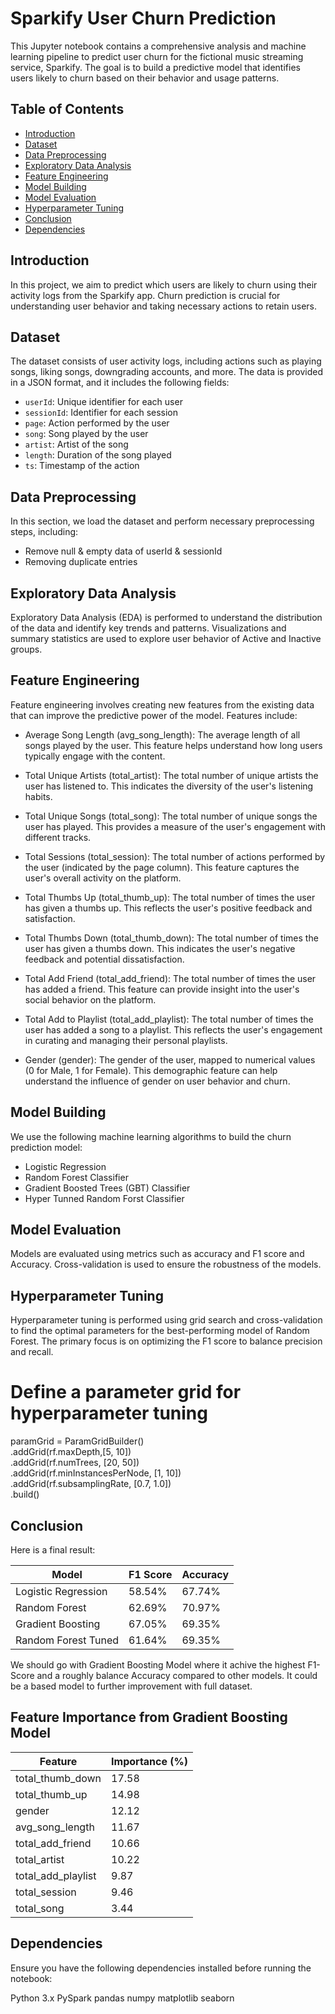 # Sparkify User Churn Prediction

This Jupyter notebook contains a comprehensive analysis and machine learning pipeline to predict user churn for the fictional music streaming service, Sparkify. The goal is to build a predictive model that identifies users likely to churn based on their behavior and usage patterns.

## Table of Contents

- [Introduction](#introduction)
- [Dataset](#dataset)
- [Data Preprocessing](#data-preprocessing)
- [Exploratory Data Analysis](#exploratory-data-analysis)
- [Feature Engineering](#feature-engineering)
- [Model Building](#model-building)
- [Model Evaluation](#model-evaluation)
- [Hyperparameter Tuning](#hyperparameter-tuning)
- [Conclusion](#conclusion)
- [Dependencies](#dependencies)

## Introduction

In this project, we aim to predict which users are likely to churn using their activity logs from the Sparkify app. Churn prediction is crucial for understanding user behavior and taking necessary actions to retain users.

## Dataset

The dataset consists of user activity logs, including actions such as playing songs, liking songs, downgrading accounts, and more. The data is provided in a JSON format, and it includes the following fields:

- `userId`: Unique identifier for each user
- `sessionId`: Identifier for each session
- `page`: Action performed by the user
- `song`: Song played by the user
- `artist`: Artist of the song
- `length`: Duration of the song played
- `ts`: Timestamp of the action

## Data Preprocessing

In this section, we load the dataset and perform necessary preprocessing steps, including:

- Remove null & empty data of userId & sessionId
- Removing duplicate entries


## Exploratory Data Analysis

Exploratory Data Analysis (EDA) is performed to understand the distribution of the data and identify key trends and patterns. Visualizations and summary statistics are used to explore user behavior of Active and Inactive groups.

## Feature Engineering

Feature engineering involves creating new features from the existing data that can improve the predictive power of the model. Features include:

- Average Song Length (avg_song_length): The average length of all songs played by the user. This feature helps understand how long users typically engage with the content.

- Total Unique Artists (total_artist): The total number of unique artists the user has listened to. This indicates the diversity of the user's listening habits.

- Total Unique Songs (total_song): The total number of unique songs the user has played. This provides a measure of the user's engagement with different tracks.

- Total Sessions (total_session): The total number of actions performed by the user (indicated by the page column). This feature captures the user's overall activity on the platform.

- Total Thumbs Up (total_thumb_up): The total number of times the user has given a thumbs up. This reflects the user's positive feedback and satisfaction.

- Total Thumbs Down (total_thumb_down): The total number of times the user has given a thumbs down. This indicates the user's negative feedback and potential dissatisfaction.

- Total Add Friend (total_add_friend): The total number of times the user has added a friend. This feature can provide insight into the user's social behavior on the platform.

- Total Add to Playlist (total_add_playlist): The total number of times the user has added a song to a playlist. This reflects the user's engagement in curating and managing their personal playlists.

- Gender (gender): The gender of the user, mapped to numerical values (0 for Male, 1 for Female). This demographic feature can help understand the influence of gender on user behavior and churn.

## Model Building

We use the following machine learning algorithms to build the churn prediction model:

- Logistic Regression
- Random Forest Classifier
- Gradient Boosted Trees (GBT) Classifier
- Hyper Tunned Random Forst Classifier

## Model Evaluation

Models are evaluated using metrics such as accuracy and F1 score and Accuracy. Cross-validation is used to ensure the robustness of the models.

## Hyperparameter Tuning

Hyperparameter tuning is performed using grid search and cross-validation to find the optimal parameters for the best-performing model of Random Forest. The primary focus is on optimizing the F1 score to balance precision and recall.


# Define a parameter grid for hyperparameter tuning
paramGrid = ParamGridBuilder() \
    .addGrid(rf.maxDepth,[5, 10]) \
    .addGrid(rf.numTrees, [20, 50]) \
    .addGrid(rf.minInstancesPerNode, [1, 10]) \
    .addGrid(rf.subsamplingRate, [0.7, 1.0]) \
    .build()

## Conclusion
Here is a final result:

| Model                 | F1 Score | Accuracy |
|-----------------------|----------|----------|
| Logistic Regression   | 58.54%   | 67.74%   |
| Random Forest         | 62.69%   | 70.97%   |
| Gradient Boosting     | 67.05%   | 69.35%   |
| Random Forest Tuned   | 61.64%   | 69.35%   |

We should go with Gradient Boosting Model where it achive the highest F1-Score and a roughly balance Accuracy compared to other models. It could be a based model to further improvement with full dataset. 

## Feature Importance from Gradient Boosting Model

| Feature            | Importance (%) |
|--------------------|----------------|
| total_thumb_down   | 17.58          |
| total_thumb_up     | 14.98          |
| gender             | 12.12          |
| avg_song_length    | 11.67          |
| total_add_friend   | 10.66          |
| total_artist       | 10.22          |
| total_add_playlist | 9.87           |
| total_session      | 9.46           |
| total_song         | 3.44           |


## Dependencies
Ensure you have the following dependencies installed before running the notebook:

Python 3.x
PySpark
pandas
numpy
matplotlib
seaborn


